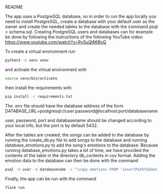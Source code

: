 README

The app uses a PostgreSQL database, so in order to run the app locally you need to install PostgreSQL, create a database with your default user as the owner and create the needed tables to the database with the command psql < schema.sql. Creating PostgreSQL users and databases can for example be done by following the instructions of the following YouTube video: https://www.youtube.com/watch?v=RySuQtMiBxQ

To create a virtual environment run
```bash
python3 -m venv venv
```

and activate the virtual environment with
```bash
source venv/bin/activate
```

then install the requirements with
```bash
pip install -r requirements.txt
```

The .env file should have the database address of the form DATABASE_URL=postgresql://user:password@localhost:port/databasename

user, password, port and databasename should be changed according to your local info, but the port is by default 5432.

After the tables are created, the songs can be added to the database by running the create_db.py file to add songs to the database and running database_emotions.py to add the song's emotions to the database. Because running database_emotions.py takes a lot of time, we have provided the contents of the table in the directory db_contents in csv format. Adding the emotion data to the database can then be done with the command
```bash
psql -U user -d databasename -c "\copy emotions FROM 'insertPathToEmotions.csv' WITH (FORMAT csv, HEADER true);"
```

Finally, the app can be run with the command
```bash
flask run
```

